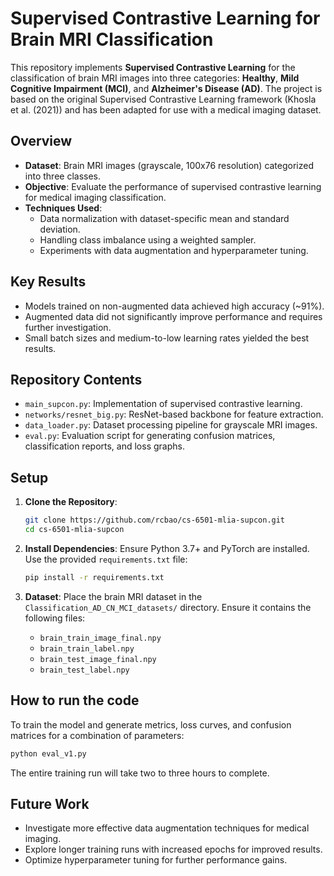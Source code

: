 # Supervised Contrastive Learning for Brain MRI Classification

This repository implements **Supervised Contrastive Learning** for the classification of brain MRI images into three categories: **Healthy**, **Mild Cognitive Impairment (MCI)**, and **Alzheimer's Disease (AD)**. The project is based on the original Supervised Contrastive Learning framework (Khosla et al. (2021)) and has been adapted for use with a medical imaging dataset.

## Overview

- **Dataset**: Brain MRI images (grayscale, 100x76 resolution) categorized into three classes.
- **Objective**: Evaluate the performance of supervised contrastive learning for medical imaging classification.
- **Techniques Used**:
  - Data normalization with dataset-specific mean and standard deviation.
  - Handling class imbalance using a weighted sampler.
  - Experiments with data augmentation and hyperparameter tuning.

## Key Results

- Models trained on non-augmented data achieved high accuracy (~91%).
- Augmented data did not significantly improve performance and requires further investigation.
- Small batch sizes and medium-to-low learning rates yielded the best results.

## Repository Contents

- `main_supcon.py`: Implementation of supervised contrastive learning.
- `networks/resnet_big.py`: ResNet-based backbone for feature extraction.
- `data_loader.py`: Dataset processing pipeline for grayscale MRI images.
- `eval.py`: Evaluation script for generating confusion matrices, classification reports, and loss graphs.

## Setup

1. **Clone the Repository**:
   ```bash
   git clone https://github.com/rcbao/cs-6501-mlia-supcon.git
   cd cs-6501-mlia-supcon
   ```

2. **Install Dependencies**:
   Ensure Python 3.7+ and PyTorch are installed. Use the provided `requirements.txt` file:
   ```bash
   pip install -r requirements.txt
   ```

3. **Dataset**:
   Place the brain MRI dataset in the `Classification_AD_CN_MCI_datasets/` directory. Ensure it contains the following files:
   - `brain_train_image_final.npy`
   - `brain_train_label.npy`
   - `brain_test_image_final.npy`
   - `brain_test_label.npy`

## How to run the code

   To train the model and generate metrics, loss curves, and confusion matrices for a combination of parameters:
   ```bash
   python eval_v1.py
   ```

  The entire training run will take two to three hours to complete.

## Future Work

- Investigate more effective data augmentation techniques for medical imaging.
- Explore longer training runs with increased epochs for improved results.
- Optimize hyperparameter tuning for further performance gains.
